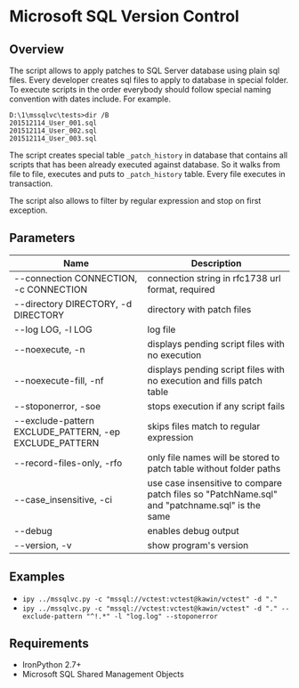 Microsoft SQL Version Control
=============================

Overview
--------

The script allows to apply patches to SQL Server database using plain sql files. Every developer creates sql files to apply to database in special folder. To execute scripts in the order everybody should follow special naming convention with dates include. For example.

```
D:\1\mssqlvc\tests>dir /B
201512114_User_001.sql
201512114_User_002.sql
201512114_User_003.sql
```

The script creates special table `_patch_history` in database that contains all scripts that has been already executed against database. So it walks from file to file, executes and puts to `_patch_history` table. Every file executes in transaction.

The script also allows to filter by regular expression and stop on first exception.

Parameters
----------

Name                                                     | Description
----                                                     | -----------
--connection CONNECTION, -c CONNECTION                   | connection string in rfc1738 url format, required
--directory DIRECTORY, -d DIRECTORY                      | directory with patch files
--log LOG, -l LOG                                        | log file
--noexecute, -n                                          | displays pending script files with no execution
--noexecute-fill, -nf                                    | displays pending script files with no execution and fills patch table
--stoponerror, -soe                                      | stops execution if any script fails
--exclude-pattern EXCLUDE_PATTERN, -ep EXCLUDE_PATTERN   | skips files match to regular expression
--record-files-only, -rfo                                | only file names will be stored to patch table without folder paths
--case_insensitive, -ci                                  | use case insensitive to compare patch files so "PatchName.sql" and "patchname.sql" is the same
--debug                                                  | enables debug output
--version, -v                                            | show program's version

Examples
--------

- `ipy ../mssqlvc.py -c "mssql://vctest:vctest@kawin/vctest" -d "."`
- `ipy ../mssqlvc.py -c "mssql://vctest:vctest@kawin/vctest" -d "." --exclude-pattern "^!.*" -l "log.log" --stoponerror`

Requirements
------------

- IronPython 2.7+
- Microsoft SQL Shared Management Objects
